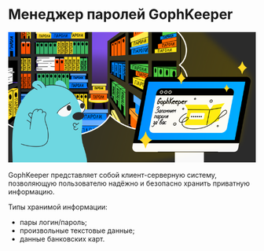 # Менеджер паролей GophKeeper

[![logo](https://github.com/gophkeeper/.github/blob/main/profile/gophkeeper.png?raw=true)](https://github.com/gophkeeper/.github/blob/main/profile/gophkeeper.png)

GophKeeper представляет собой клиент-серверную систему, позволяющую пользователю надёжно и безопасно хранить приватную информацию.

Типы хранимой информации:
- пары логин/пароль;
- произвольные текстовые данные;
- данные банковских карт.